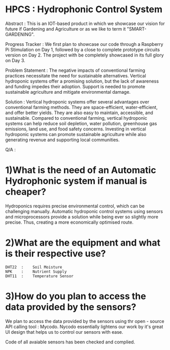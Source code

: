 # HPCS      :    Hydrophonic Control System

Abstract   :   This is an IOT-based product in which we showcase our vision for future if Gardening and Agriculture or as we like to term it "SMART-GARDENING".

Progress Tracker     :     We first plan to showcase our code through a Raspberry Pi Stimulation on Day 1, followed by a close to complete prototype circuits version on Day 2. The project with be completely showcased in its full glory on Day 3.

Problem Statement    :  The negative impacts of conventional farming practices necessitate the need for sustainable alternatives. Vertical hydroponic systems offer a promising solution, but the lack of awareness and funding impedes their adoption. Support is needed to promote sustainable agriculture and mitigate environmental damage.

Solution    : Vertical hydroponic systems offer several advantages over conventional farming methods. They are space-efficient, water-efficient, and offer better yields. They are also easy to maintain, accessible, and sustainable. Compared to conventional farming, vertical hydroponic systems can help reduce soil depletion, water pollution, greenhouse gas emissions, land use, and food safety concerns. Investing in vertical hydroponic systems can promote sustainable agriculture while also generating revenue and supporting local communities.

Q/A      : 
# 1)What is the need of an Automatic Hydrophonic system if manual is cheaper?
   Hydroponics requires precise environmental control, which can be challenging manually.
   Automatic hydroponic control systems using sensors and microprocessors provide a solution while being ever so slightly more precise.
   Thus, creating a more economically optimised route.

# 2)What are the equipment and what is their respective use?
    DHT22  :    Soil Moisture
    NPK    :    Nutrient Supply
    DHT11  :    Temperature Sensor
    
# 3)How do you plan to access the data provided by the sensors?
   We plan to access the data provided by the sensors using thr open - source API calling tool  :  Mycodo.
   Nycodo essentially lightens our work by it's great UI design that helps us to control our sensors with ease.
    

Code of all avaiable sensors has been checked and complied.
